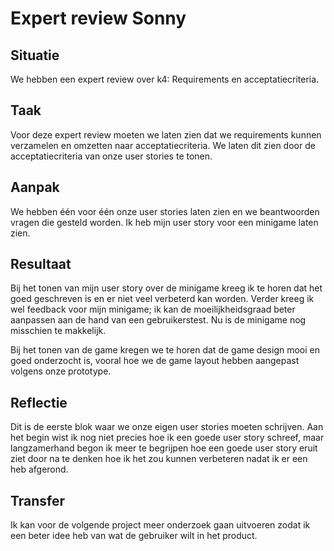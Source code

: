# Expert review Sonny

## Situatie

We hebben een expert review over k4: Requirements en acceptatiecriteria.

## Taak

Voor deze expert review moeten we laten zien dat we requirements kunnen verzamelen en omzetten naar acceptatiecriteria. We laten dit zien door de acceptatiecriteria van onze user stories te tonen.

## Aanpak

We hebben één voor één onze user stories laten zien en we beantwoorden vragen die gesteld worden. Ik heb mijn user story voor een minigame laten zien.

## Resultaat

Bij het tonen van mijn user story over de minigame kreeg ik te horen dat het goed geschreven is en er niet veel verbeterd kan worden. Verder kreeg ik wel feedback voor mijn minigame; ik kan de moeilijkheidsgraad beter aanpassen aan de hand van een gebruikerstest. Nu is de minigame nog misschien te makkelijk.

Bij het tonen van de game kregen we te horen dat de game design mooi en goed onderzocht is, vooral hoe we de game layout hebben aangepast volgens onze prototype.

## Reflectie

Dit is de eerste blok waar we onze eigen user stories moeten schrijven. Aan het begin wist ik nog niet precies hoe ik een goede user story schreef, maar langzamerhand begon ik meer te begrijpen hoe een goede user story eruit ziet door na te denken hoe ik het zou kunnen verbeteren nadat ik er een heb afgerond.

## Transfer

Ik kan voor de volgende project meer onderzoek gaan uitvoeren zodat ik een beter idee heb van wat de gebruiker wilt in het product.
